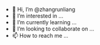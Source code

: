 - 👋 Hi, I’m @zhangrunliang
- 👀 I’m interested in ...
- 🌱 I’m currently learning ...
- 💞️ I’m looking to collaborate on ...
- 📫 How to reach me ...

<!---
zhangrunliang/zhangrunliang is a ✨ special ✨ repository because its `README.md` (this file) appears on your GitHub profile.
You can click the Preview link to take a look at your changes.
--->
